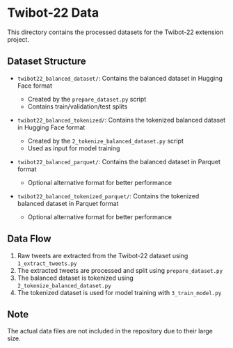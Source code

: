 # Twibot-22 Data

This directory contains the processed datasets for the Twibot-22 extension project.

## Dataset Structure

- `twibot22_balanced_dataset/`: Contains the balanced dataset in Hugging Face format
  - Created by the `prepare_dataset.py` script
  - Contains train/validation/test splits

- `twibot22_balanced_tokenized/`: Contains the tokenized balanced dataset in Hugging Face format
  - Created by the `2_tokenize_balanced_dataset.py` script
  - Used as input for model training

- `twibot22_balanced_parquet/`: Contains the balanced dataset in Parquet format
  - Optional alternative format for better performance

- `twibot22_balanced_tokenized_parquet/`: Contains the tokenized balanced dataset in Parquet format
  - Optional alternative format for better performance

## Data Flow

1. Raw tweets are extracted from the Twibot-22 dataset using `1_extract_tweets.py`
2. The extracted tweets are processed and split using `prepare_dataset.py`
3. The balanced dataset is tokenized using `2_tokenize_balanced_dataset.py`
4. The tokenized dataset is used for model training with `3_train_model.py`

## Note

The actual data files are not included in the repository due to their large size.

